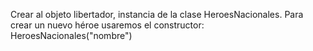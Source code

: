 Crear al objeto libertador, instancia de la clase HeroesNacionales.
Para crear un nuevo héroe usaremos el constructor:  HeroesNacionales("nombre")